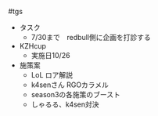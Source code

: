 #tgs 
* タスク
	* 7/30まで　redbull側に企画を打診する
* KZHcup
	* 実施日10/26
* 施策案
	* LoL ロア解説
	* k4senさん RGOカラメル
	* season3の各施策のブースト
	* しゃるる、k4sen対決